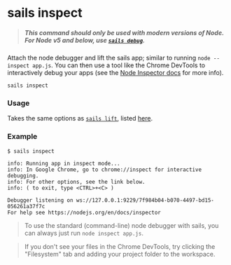 # sails inspect

> ##### _**This command should only be used with modern versions of Node.  For Node v5 and below, use [`sails debug`](https://sailsjs.com/documentation/reference/command-line-interface/sails-debug).**_

Attach the node debugger and lift the sails app; similar to running `node --inspect app.js`. You can then use a tool like the Chrome DevTools to interactively debug your apps (see the [Node Inspector docs](https://nodejs.org/en/docs/inspector/) for more info).

```usage
sails inspect
```


### Usage
Takes the same options as [`sails lift`](https://sailsjs.com/documentation/reference/command-line-interface/sails-lift), listed [here](https://sailsjs.com/documentation/reference/command-line-interface/sails-lift#?usage).


### Example

```text
$ sails inspect

info: Running app in inspect mode...
info: In Google Chrome, go to chrome://inspect for interactive debugging.
info: For other options, see the link below.
info: ( to exit, type <CTRL>+<C> )

Debugger listening on ws://127.0.0.1:9229/7f984b04-b070-4497-bd15-056261a37f7c
For help see https://nodejs.org/en/docs/inspector
```


> To use the standard (command-line) node debugger with sails, you can always just run `node inspect app.js`.

> If you don't see your files in the Chrome DevTools, try clicking the "Filesystem" tab and adding your project folder to the workspace.


<docmeta name="displayName" value="sails inspect">
<docmeta name="pageType" value="command">
